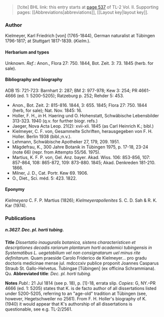 > [!cite] BHL link: this entry starts at [page 537](https://www.biodiversitylibrary.org/item/103253#page/563/mode/1up) of TL-2 Vol. II.
> Supporting pages: [[Abbreviations|abbreviations]], [[Layout key|layout key]].

### Author

Kielmeyer, Karl Friedrich \[von\] (1765-1844), German naturalist at Tübingen 1796-1817; at Stuttgart 1817-1839. (*Kielm.*).

#### Herbarium and types

Unknown.
*Ref*.: Anon., Flora 27: 750. 1844, Bot. Zeit. 3: 73. 1845 (herb. for sale).

#### Bibliography and biography

ADB 15: 721-723: Barnhart 2: 287; BM 2: 977-978; Kew 3: 254; PR 4661-4666 (ed. 1: 5200-5205); Ratzeburg p. 252; Rehder 5: 453.
- Anon., Bot. Zeit. 2: 815-816. 1844, 3: 655. 1845; Flora 27: 750. 1844 (herb, for sale); Nat. Nov. 1845: 16.
- Holler, F. H., *in* H. Haering und O. Hohenstatt, Schwäbische Lebensbilder 313-323. 1940 (q.v. for further biogr. refs.)
- Jaeger, Nova Acta Leop. 21(2): xvii-xli. 1845 (as Carl Heinrich K.; bibl.)
- Kielmeyer, C. F. von, Gesammelte Schriften, herausgegeben von F. H. Holler. Berlin 1938 (bibl.;n.v.).
- Lehmann, Schwäbische Apotheker 27, 179, 209. 1951.
- Mägdefrau, K., 300 Jahre Botanik in Tübingen 1975, p. 17-18, 23-24 (note 66) (repr. from Attempto 55/56. 1975).
- Martius, K. F. P. von, Gel. Anz. bayer. Akad. Wiss. 106: 853-856, 107: 857-864, 108: 865-872, 109: 873-880. 1845; Akad. Denkreden 181-210. 1866.
- Milner, J. D., Cat. Portr. Kew 69. 1906.
- O., Diet., Sci. méd. 5: 423. 1822.

#### Eponymy

*Kielmeyera* C. F. P. Martius (1826); *Kielmeyerapollenites* S. C. D. Sah & R. K. Kar (1974).

### Publications

##### n.3627. Dec. pl. horti tubing.

**Title**
*Dissertatio inauguralis botanica, sistens characteristicen et descriptiones decadis rariorum plantarum horti academici tubingensis in Systematibus L. uegetabilium vel non consignatarum uel minus rite definitarum.* Quam praeside Carolo Friderico de Kielmeyer... pro gradu doctoris medicinae mense jul. mdcccxiv publice proponit Joannes Casparus Straub St. Gallo-Helvetus. Tubingae \[Tübingen\] (ex officina Schrammiana). Qu.
**Abbreviated title**: *Dec. pl. horti tubing.*

**Notes**
*Publ*.: 21 Jul 1814 (see p. 18), p. \[1\]-18, errata slip. *Copies*: G, NY.–PR 4666 (ed. 1: 5205) states that K. is de facto author of all dissertations listed under 5200-5205, referring to an "age-old" tradition at Tübingen (see, however, Hegetschweiler no 2561). From F. H. Holler's biography of K. (1940) it would appear that K's authorship of all dissertations is questionable, see e.g. TL-2/2561.

